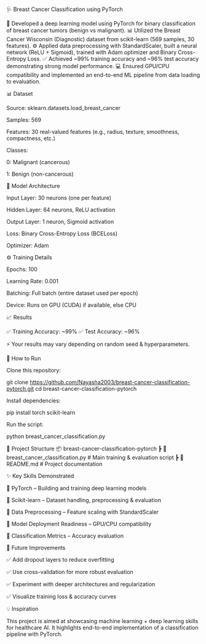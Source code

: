 🩺 Breast Cancer Classification using PyTorch

🔬 Developed a deep learning model using PyTorch for binary classification of breast cancer tumors (benign vs malignant).
📊 Utilized the Breast Cancer Wisconsin (Diagnostic) dataset from scikit-learn (569 samples, 30 features).
⚙️ Applied data preprocessing with StandardScaler, built a neural network (ReLU + Sigmoid), trained with Adam optimizer and Binary Cross-Entropy Loss.
✅ Achieved ~99% training accuracy and ~96% test accuracy demonstrating strong model performance.
💻 Ensured GPU/CPU compatibility and implemented an end-to-end ML pipeline from data loading to evaluation.

📊 Dataset

Source: sklearn.datasets.load_breast_cancer

Samples: 569

Features: 30 real-valued features (e.g., radius, texture, smoothness, compactness, etc.)

Classes:

0: Malignant (cancerous)

1: Benign (non-cancerous)

🧠 Model Architecture

Input Layer: 30 neurons (one per feature)

Hidden Layer: 64 neurons, ReLU activation

Output Layer: 1 neuron, Sigmoid activation

Loss: Binary Cross-Entropy Loss (BCELoss)

Optimizer: Adam

⚙️ Training Details

Epochs: 100

Learning Rate: 0.001

Batching: Full batch (entire dataset used per epoch)

Device: Runs on GPU (CUDA) if available, else CPU

📈 Results

✅ Training Accuracy: ~99%
✅ Test Accuracy: ~96%

⚡ Your results may vary depending on random seed & hyperparameters.

🚀 How to Run

Clone this repository:

git clone https://github.com/Nayasha2003/breast-cancer-classification-pytorch.git
cd breast-cancer-classification-pytorch


Install dependencies:

pip install torch scikit-learn


Run the script:

python breast_cancer_classification.py

📂 Project Structure
📦 breast-cancer-classification-pytorch
 ┣ 📜 breast_cancer_classification.py   # Main training & evaluation script
 ┣ 📜 README.md                         # Project documentation

✨ Key Skills Demonstrated

🔹 PyTorch – Building and training deep learning models

🔹 Scikit-learn – Dataset handling, preprocessing & evaluation

🔹 Data Preprocessing – Feature scaling with StandardScaler

🔹 Model Deployment Readiness – GPU/CPU compatibility

🔹 Classification Metrics – Accuracy evaluation

📌 Future Improvements

✅ Add dropout layers to reduce overfitting

✅ Use cross-validation for more robust evaluation

✅ Experiment with deeper architectures and regularization

✅ Visualize training loss & accuracy curves

💡 Inspiration

This project is aimed at showcasing machine learning + deep learning skills for healthcare AI. It highlights end-to-end implementation of a classification pipeline with PyTorch.
